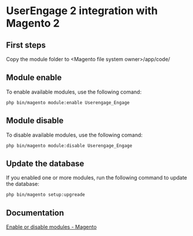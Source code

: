 # UserEngage 2 integration with Magento 2

## First steps

Copy the module folder to &lt;Magento file system owner&gt;/app/code/

## Module enable

To enable available modules, use the following comand:
```
php bin/magento module:enable Userengage_Engage
```

## Module disable
To disable available modules, use the following comand:
```
php bin/magento module:disable Userengage_Engage
```

## Update the database

If you enabled one or more modules, run the following command to update the database:

```
php bin/magento setup:upgreade
```

## Documentation
[Enable or disable modules - Magento](http://devdocs.magento.com/guides/v2.0/install-gde/install/cli/install-cli-subcommands-enable.html)